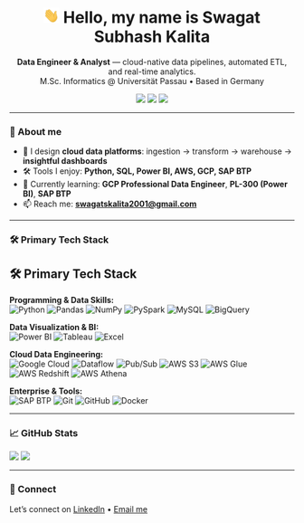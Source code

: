<!-- Title -->
<h1 align="center">
  <img src="https://raw.githubusercontent.com/ABSphreak/ABSphreak/master/gifs/Hi.gif" width="28" alt="wave"/>
  Hello, my name is <b>Swagat Subhash Kalita</b>
</h1>

<p align="center">
  <b>Data Engineer & Analyst</b> — cloud-native data pipelines, automated ETL, and real-time analytics.<br/>
  M.Sc. Informatics @ Universität Passau • Based in Germany
</p>

<p align="center">
  <a href="https://linkedin.com/in/swagat-s-kalita"><img src="https://img.shields.io/badge/LinkedIn-0A66C2?style=for-the-badge&logo=linkedin&logoColor=white"/></a>
  <a href="mailto:swagatskalita2001@gmail.com"><img src="https://img.shields.io/badge/Email-D14836?style=for-the-badge&logo=gmail&logoColor=white"/></a>
  <a href="https://github.com/swagatskalita092"><img src="https://img.shields.io/badge/GitHub-181717?style=for-the-badge&logo=github&logoColor=white"/></a>
</p>

---

### 🧭 About me
- 🔭 I design **cloud data platforms**: ingestion → transform → warehouse → **insightful dashboards**  
- 🛠️ Tools I enjoy: **Python, SQL, Power BI, AWS, GCP, SAP BTP**  
- 🎯 Currently learning: **GCP Professional Data Engineer**, **PL-300 (Power BI)**, **SAP BTP**  
- 📫 Reach me: **swagatskalita2001@gmail.com**

---

### 🛠 Primary Tech Stack

## 🛠 Primary Tech Stack

**Programming & Data Skills:**  
![Python](https://img.shields.io/badge/Python-3776AB?style=for-the-badge&logo=python&logoColor=white)
![Pandas](https://img.shields.io/badge/Pandas-150458?style=for-the-badge&logo=pandas&logoColor=white)
![NumPy](https://img.shields.io/badge/NumPy-013243?style=for-the-badge&logo=numpy&logoColor=white)
![PySpark](https://img.shields.io/badge/PySpark-E25A1C?style=for-the-badge&logo=apachespark&logoColor=white)
![MySQL](https://img.shields.io/badge/MySQL-4479A1?style=for-the-badge&logo=mysql&logoColor=white)
![BigQuery](https://img.shields.io/badge/BigQuery-4285F4?style=for-the-badge&logo=googlecloud&logoColor=white)

**Data Visualization & BI:**  
![Power BI](https://img.shields.io/badge/Power%20BI-F2C811?style=for-the-badge&logo=powerbi&logoColor=black)
![Tableau](https://img.shields.io/badge/Tableau-E97627?style=for-the-badge&logo=tableau&logoColor=white)
![Excel](https://img.shields.io/badge/Excel-217346?style=for-the-badge&logo=microsoft-excel&logoColor=white)

**Cloud Data Engineering:**  
![Google Cloud](https://img.shields.io/badge/Google%20Cloud-4285F4?style=for-the-badge&logo=googlecloud&logoColor=white)
![Dataflow](https://img.shields.io/badge/Dataflow-4285F4?style=for-the-badge&logo=googlecloud&logoColor=white)
![Pub/Sub](https://img.shields.io/badge/Pub/Sub-4285F4?style=for-the-badge&logo=googlecloud&logoColor=white)
![AWS S3](https://img.shields.io/badge/AWS%20S3-FF9900?style=for-the-badge&logo=amazonaws&logoColor=white)
![AWS Glue](https://img.shields.io/badge/AWS%20Glue-FF9900?style=for-the-badge&logo=amazonaws&logoColor=white)
![AWS Redshift](https://img.shields.io/badge/AWS%20Redshift-8C4FFF?style=for-the-badge&logo=amazonredshift&logoColor=white)
![AWS Athena](https://img.shields.io/badge/AWS%20Athena-232F3E?style=for-the-badge&logo=amazonaws&logoColor=white)

**Enterprise & Tools:**  
![SAP BTP](https://img.shields.io/badge/SAP%20BTP-0FAAFF?style=for-the-badge&logo=sap&logoColor=white)
![Git](https://img.shields.io/badge/Git-F05032?style=for-the-badge&logo=git&logoColor=white)
![GitHub](https://img.shields.io/badge/GitHub-181717?style=for-the-badge&logo=github&logoColor=white)
![Docker](https://img.shields.io/badge/Docker-2496ED?style=for-the-badge&logo=docker&logoColor=white)


---

### 📈 GitHub Stats
<p>
  <img height="165" src="https://github-readme-stats.vercel.app/api?username=swagatskalita092&show_icons=true&theme=tokyonight&rank_icon=github&cache_seconds=7200" />
  <img height="165" src="https://github-readme-stats.vercel.app/api/top-langs/?username=swagatskalita092&layout=compact&theme=tokyonight&hide=jupyter%20notebook,html&cache_seconds=7200" />
</p>




---

### 🤝 Connect
Let’s connect on <a href="https://linkedin.com/in/swagat-s-kalita">LinkedIn</a> • <a href="mailto:swagatskalita2001@gmail.com">Email me</a>
